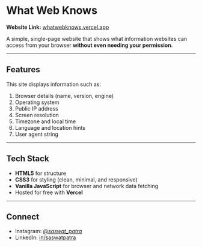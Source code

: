 # What Web Knows

**Website Link:** [whatwebknows.vercel.app](https://whatwebknows.vercel.app)

A simple, single-page website that shows what information websites can access from your browser **without even needing your permission**.

---

## Features

This site displays information such as:

1. Browser details (name, version, engine)  
2. Operating system  
3. Public IP address  
4. Screen resolution  
5. Timezone and local time  
6. Language and location hints  
7. User agent string  

---

## Tech Stack

- **HTML5** for structure  
- **CSS3** for styling (clean, minimal, and responsive)  
- **Vanilla JavaScript** for browser and network data fetching  
- Hosted for free with **Vercel**

---

## Connect

- Instagram: [@_saswat_patra_](https://www.instagram.com/_saswat_patra_/)    
- LinkedIn: [in/saswatpatra](https://www.linkedin.com/in/saswatpatra/)

